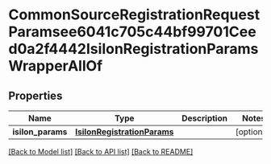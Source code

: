 # CommonSourceRegistrationRequestParamsee6041c705c44bf99701Ceed0a2f4442IsilonRegistrationParamsWrapperAllOf


## Properties
Name | Type | Description | Notes
------------ | ------------- | ------------- | -------------
**isilon_params** | [**IsilonRegistrationParams**](IsilonRegistrationParams.md) |  | [optional] 

[[Back to Model list]](../README.md#documentation-for-models) [[Back to API list]](../README.md#documentation-for-api-endpoints) [[Back to README]](../README.md)


